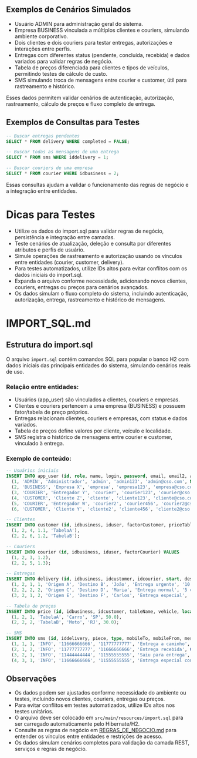 
## Exemplos de Cenários Simulados
- Usuário ADMIN para administração geral do sistema.
- Empresa BUSINESS vinculada a múltiplos clientes e couriers, simulando ambiente corporativo.
- Dois clientes e dois couriers para testar entregas, autorizações e interações entre perfis.
- Entregas com diferentes status (pendente, concluída, recebida) e dados variados para validar regras de negócio.
- Tabela de preços diferenciada para clientes e tipos de veículos, permitindo testes de cálculo de custo.
- SMS simulando troca de mensagens entre courier e customer, útil para rastreamento e histórico.

Esses dados permitem validar cenários de autenticação, autorização, rastreamento, cálculo de preços e fluxo completo de entrega.


## Exemplos de Consultas para Testes
```sql
-- Buscar entregas pendentes
SELECT * FROM delivery WHERE completed = FALSE;

-- Buscar todas as mensagens de uma entrega
SELECT * FROM sms WHERE iddelivery = 1;

-- Buscar couriers de uma empresa
SELECT * FROM courier WHERE idbusiness = 2;
```

Essas consultas ajudam a validar o funcionamento das regras de negócio e a integração entre entidades.

# Dicas para Testes
- Utilize os dados do import.sql para validar regras de negócio, persistência e integração entre camadas.
- Teste cenários de atualização, deleção e consulta por diferentes atributos e perfis de usuário.
- Simule operações de rastreamento e autorização usando os vínculos entre entidades (courier, customer, delivery).
- Para testes automatizados, utilize IDs altos para evitar conflitos com os dados iniciais do import.sql.
- Expanda o arquivo conforme necessidade, adicionando novos clientes, couriers, entregas ou preços para cenários avançados.
- Os dados simulam o fluxo completo do sistema, incluindo autenticação, autorização, entrega, rastreamento e histórico de mensagens.

# IMPORT_SQL.md

## Estrutura do import.sql
O arquivo `import.sql` contém comandos SQL para popular o banco H2 com dados iniciais das principais entidades do sistema, simulando cenários reais de uso.

### Relação entre entidades:
- Usuários (app_user) são vinculados a clientes, couriers e empresas.
- Clientes e couriers pertencem a uma empresa (BUSINESS) e possuem fator/tabela de preço próprios.
- Entregas relacionam clientes, couriers e empresas, com status e dados variados.
- Tabela de preços define valores por cliente, veículo e localidade.
- SMS registra o histórico de mensagens entre courier e customer, vinculado à entrega.

### Exemplo de conteúdo:
```sql
-- Usuários iniciais
INSERT INTO app_user (id, role, name, login, password, email, email2, address, mobile) VALUES
  (1, 'ADMIN', 'Administrador', 'admin', 'admin123', 'admin@cso.com', NULL, 'Rua Central, 100', '11999999999'),
  (2, 'BUSINESS', 'Empresa X', 'empresa', 'empresa123', 'empresa@cso.com', NULL, 'Av. Paulista, 200', '11888888888'),
  (3, 'COURIER', 'Entregador Y', 'courier', 'courier123', 'courier@cso.com', NULL, 'Rua das Flores, 300', '11777777777'),
  (4, 'CUSTOMER', 'Cliente Z', 'cliente', 'cliente123', 'cliente@cso.com', NULL, 'Rua dos Limões, 400', '11666666666'),
  (5, 'COURIER', 'Entregador W', 'courier2', 'courier456', 'courier2@cso.com', NULL, 'Rua das Laranjeiras, 500', '11555555555'),
  (6, 'CUSTOMER', 'Cliente Y', 'cliente2', 'cliente456', 'cliente2@cso.com', NULL, 'Rua dos Abacaxis, 600', '11444444444');

-- Clientes
INSERT INTO customer (id, idbusiness, iduser, factorCustomer, priceTable) VALUES
  (1, 2, 4, 1.1, 'TabelaA'),
  (2, 2, 6, 1.2, 'TabelaB');

-- Couriers
INSERT INTO courier (id, idbusiness, iduser, factorCourier) VALUES
  (1, 2, 3, 1.2),
  (2, 2, 5, 1.3);

-- Entregas
INSERT INTO delivery (id, idbusiness, idcustomer, idcourier, start, destination, contact, description, volume, weight, km, additionalCost, cost, received, completed, datatime) VALUES
  (1, 2, 1, 1, 'Origem A', 'Destino B', 'João', 'Entrega urgente', '10 caixas', '50kg', '15', 10.0, 100.0, TRUE, FALSE, CURRENT_TIMESTAMP()),
  (2, 2, 2, 2, 'Origem C', 'Destino D', 'Maria', 'Entrega normal', '5 caixas', '20kg', '8', 5.0, 60.0, FALSE, FALSE, CURRENT_TIMESTAMP()),
  (3, 2, 1, 2, 'Origem E', 'Destino F', 'Carlos', 'Entrega especial', '2 caixas', '5kg', '3', 2.0, 30.0, TRUE, TRUE, CURRENT_TIMESTAMP());

-- Tabela de preços
INSERT INTO price (id, idbusiness, idcustomer, tableName, vehicle, local, price) VALUES
  (1, 2, 1, 'TabelaA', 'Carro', 'SP', 50.0),
  (2, 2, 2, 'TabelaB', 'Moto', 'RJ', 30.0);

-- SMS
INSERT INTO sms (id, iddelivery, piece, type, mobileTo, mobileFrom, message, datetime) VALUES
  (1, 1, 1, 'INFO', '11666666666', '11777777777', 'Entrega a caminho', CURRENT_TIMESTAMP()),
  (2, 1, 2, 'INFO', '11777777777', '11666666666', 'Entrega recebida', CURRENT_TIMESTAMP()),
  (3, 2, 1, 'INFO', '11444444444', '11555555555', 'Saiu para entrega', CURRENT_TIMESTAMP()),
  (4, 3, 1, 'INFO', '11666666666', '11555555555', 'Entrega especial concluída', CURRENT_TIMESTAMP());
```


## Observações
- Os dados podem ser ajustados conforme necessidade do ambiente ou testes, incluindo novos clientes, couriers, entregas ou preços.
- Para evitar conflitos em testes automatizados, utilize IDs altos nos testes unitários.
- O arquivo deve ser colocado em `src/main/resources/import.sql` para ser carregado automaticamente pelo Hibernate/H2.
- Consulte as regras de negócio em [REGRAS_DE_NEGOCIO.md](REGRAS_DE_NEGOCIO.md) para entender os vínculos entre entidades e restrições de acesso.
- Os dados simulam cenários completos para validação da camada REST, serviços e regras de negócio.
